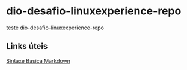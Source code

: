 # dio-desafio-linuxexperience-repo
teste dio-desafio-linuxexperience-repo


## Links úteis
[Sintaxe Basica Markdown](https://www.markdownguide.org/basic-syntax/)
